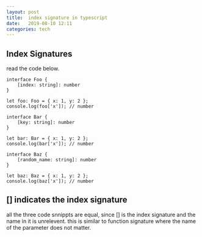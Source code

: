 ```yaml
---
layout: post
title:  index signature in typescript 
date:   2019-08-10 12:11 
categories: tech 
---
```


## Index Signatures

read the code below.

```{typescrpt}
interface Foo {
    [index: string]: number
}

let foo: Foo = { x: 1, y: 2 };
console.log(foo['x']); // number
```

```{typescrpt}
interface Bar {
    [key: string]: number
}

let bar: Bar = { x: 1, y: 2 };
console.log(bar['x']); // number
```

```{typescrpt}
interface Baz {
    [random_name: string]: number
}

let baz: Baz = { x: 1, y: 2 };
console.log(baz['x']); // number
```

## [] indicates the index signature

all the three code snnippts are equal, since [] is the index signature and the name in it is unrelevent. this is similar to function signature
where the name of the parameter does not matter.




